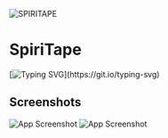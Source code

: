 
![SPIRITAPE](https://i.postimg.cc/Sssgc6T5/spiritape-logo-W50.png)

# SpiriTape
[![Typing SVG](https://readme-typing-svg.herokuapp.com/?color=%2336BCF7&lines=Type+your+text...)](https://git.io/typing-svg)


## Screenshots

![App Screenshot](https://i.postimg.cc/XYjvbLst/scr1.png)
![App Screenshot](https://i.postimg.cc/7PzhMfCt/scr2.png)
